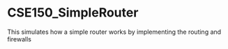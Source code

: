 # CSE150_SimpleRouter
This simulates how a simple router works by implementing the routing and firewalls
